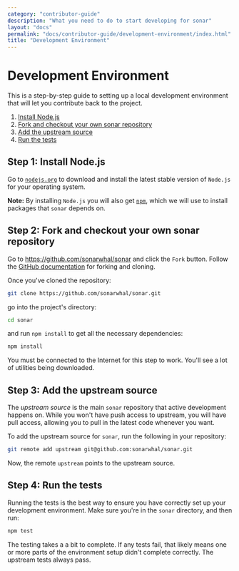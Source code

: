 ```yaml
---
category: "contributor-guide"
description: "What you need to do to start developing for sonar"
layout: "docs"
permalink: "docs/contributor-guide/development-environment/index.html"
title: "Development Environment"
---
```

# Development Environment

This is a step-by-step guide to setting up a local development
environment that will let you contribute back to the project.

1. [Install Node.js](#step-1)
2. [Fork and checkout your own sonar repository](#step-2)
3. [Add the upstream source](#step-3)
4. [Run the tests](#step-4)

<!-- markdownlint-disable MD033 -->

## Step 1: Install Node.js <a name="step-1"></a>

<!-- markdownlint-enable MD033 -->

Go to [`nodejs.org`][nodejs] to download and install the latest stable
version of `Node.js` for your operating system.

**Note:** By installing `Node.js` you will also get [`npm`][npm], which
we will use to install packages that `sonar` depends on.

<!-- markdownlint-disable MD033 -->

## Step 2: Fork and checkout your own sonar repository <a name="step-2"></a>

<!-- markdownlint-enable MD033 -->

Go to <https://github.com/sonarwhal/sonar> and click the `Fork` button.
Follow the [GitHub documentation][github fork docs] for forking and cloning.

Once you've cloned the repository:

```bash
git clone https://github.com/sonarwhal/sonar.git
```

go into the project's directory:

```bash
cd sonar
```

and run `npm install` to get all the necessary dependencies:

```bash
npm install
```

You must be connected to the Internet for this step to work. You'll
see a lot of utilities being downloaded.

<!-- markdownlint-disable MD033 -->

## Step 3: Add the upstream source <a name="step-3"></a>

<!-- markdownlint-enable MD033 -->

The *upstream source* is the main `sonar` repository that active
development happens on. While you won't have push access to upstream,
you will have pull access, allowing you to pull in the latest code
whenever you want.

To add the upstream source for `sonar`, run the following in your
repository:

```bash
git remote add upstream git@github.com:sonarwhal/sonar.git
```

Now, the remote `upstream` points to the upstream source.

<!-- markdownlint-disable MD033 -->

## Step 4: Run the tests <a name="step-4"></a>

<!-- markdownlint-enable MD033 -->

Running the tests is the best way to ensure you have correctly set up
your development environment. Make sure you're in the `sonar` directory,
and then run:

```bash
npm test
```

The testing takes a a bit to complete. If any tests fail, that
likely means one or more parts of the environment setup didn't complete
correctly. The upstream tests always pass.

<!-- Link labels: -->

[github fork docs]: https://help.github.com/articles/fork-a-repo
[nodejs]: https://nodejs.org/en/download/current/
[npm]: https://www.npmjs.com/get-npm
